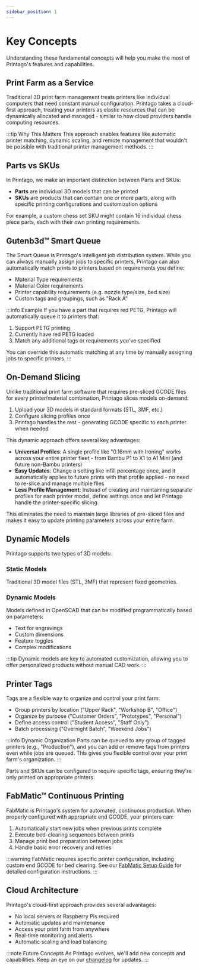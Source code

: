 ```yaml
---
sidebar_position: 1
---
```


# Key Concepts

Understanding these fundamental concepts will help you make the most of Printago's features and capabilities.

## Print Farm as a Service

Traditional 3D print farm management treats printers like individual computers that need constant manual configuration. Printago takes a cloud-first approach, treating your printers as elastic resources that can be dynamically allocated and managed - similar to how cloud providers handle computing resources.

:::tip Why This Matters
This approach enables features like automatic printer matching, dynamic scaling, and remote management that wouldn't be possible with traditional printer management methods.
:::

## Parts vs SKUs

In Printago, we make an important distinction between Parts and SKUs:

- **Parts** are individual 3D models that can be printed
- **SKUs** are products that can contain one or more parts, along with specific printing configurations and customization options

For example, a custom chess set SKU might contain 16 individual chess piece parts, each with their own printing requirements.

## Gutenb3d™ Smart Queue

The Smart Queue is Printago's intelligent job distribution system. While you can always manually assign jobs to specific printers, Printago can also automatically match prints to printers based on requirements you define:

- Material Type requirements
- Material Color requirements
- Printer capability requirements (e.g. nozzle type/size, bed size)
- Custom tags and groupings, such as "Rack A"

:::info Example
If you have a part that requires red PETG, Printago will automatically queue it to printers that:
1. Support PETG printing
2. Currently have red PETG loaded
3. Match any additional tags or requirements you've specified

You can override this automatic matching at any time by manually assigning jobs to specific printers.
:::

## On-Demand Slicing

Unlike traditional print farm software that requires pre-sliced GCODE files for every printer/material combination, Printago slices models on-demand:

1. Upload your 3D models in standard formats (STL, 3MF, etc.)
2. Configure slicing profiles once
3. Printago handles the rest - generating GCODE specific to each printer when needed

This dynamic approach offers several key advantages:

- **Universal Profiles**: A single profile like "0.16mm with Ironing" works across your entire printer fleet - from Bambu P1 to X1 to A1 Mini (and future non-Bambu printers)
- **Easy Updates**: Change a setting like infill percentage once, and it automatically applies to future prints with that profile applied - no need to re-slice and manage multiple files
- **Less Profile Management**: Instead of creating and maintaining separate profiles for each printer model, define settings once and let Printago handle the printer-specific slicing.

This eliminates the need to maintain large libraries of pre-sliced files and makes it easy to update printing parameters across your entire farm.

## Dynamic Models

Printago supports two types of 3D models:

### Static Models
Traditional 3D model files (STL, 3MF) that represent fixed geometries.

### Dynamic Models
Models defined in OpenSCAD that can be modified programmatically based on parameters:
- Text for engravings
- Custom dimensions
- Feature toggles
- Complex modifications

:::tip
Dynamic models are key to automated customization, allowing you to offer personalized products without manual CAD work.
:::

## Printer Tags

Tags are a flexible way to organize and control your print farm:

- Group printers by location ("Upper Rack", "Workshop B", "Office")
- Organize by purpose ("Customer Orders", "Prototypes", "Personal")
- Define access control ("Student Access", "Staff Only")
- Batch processing ("Overnight Batch", "Weekend Jobs")

:::info Dynamic Organization
Parts can be queued to any group of tagged printers (e.g., "Production"), and you can add or remove tags from printers even while jobs are queued. This gives you flexible control over your print farm's organization.
:::

Parts and SKUs can be configured to require specific tags, ensuring they're only printed on appropriate printers.

## FabMatic™ Continuous Printing

FabMatic is Printago's system for automated, continuous production. When properly configured with appropriate end GCODE, your printers can:

1. Automatically start new jobs when previous prints complete
2. Execute bed-clearing sequences between prints
3. Manage print bed preparation between jobs
4. Handle basic error recovery and retries

:::warning
FabMatic requires specific printer configuration, including custom end GCODE for bed clearing. See our [FabMatic Setup Guide](../advanced-features/fabmatic) for detailed configuration instructions.
:::

## Cloud Architecture

Printago's cloud-first approach provides several advantages:

- No local servers or Raspberry Pis required
- Automatic updates and maintenance
- Access your print farm from anywhere
- Real-time monitoring and alerts
- Automatic scaling and load balancing

:::note Future Concepts
As Printago evolves, we'll add new concepts and capabilities. Keep an eye on our [changelog](../changelog) for updates.
:::